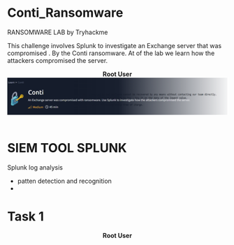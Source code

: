 # Conti_Ransomware
RANSOMWARE LAB by Tryhackme

This challenge involves Splunk to investigate an Exchange server that was compromised . By the Conti ransomware. At of the lab we learn how the attackers compromised the server.

<p align="center">
<b>Root User</b>
<br/>
  <img src="Screenshot 2024-11-08 120457.png"/>
<br/>
<br/>
</p>

# SIEM TOOL SPLUNK
Splunk log analysis
- patten detection and recognition
- 

# Task 1
<p align="center">
<b>Root User</b>
<br/>
  <img src=""/>
<br/>
<br/>
</p>

